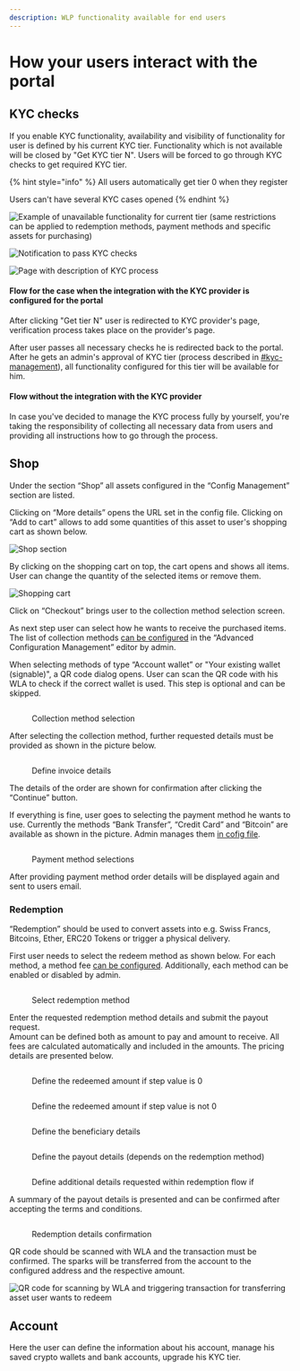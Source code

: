 ```yaml
---
description: WLP functionality available for end users
---
```


# How your users interact with the portal

## KYC checks

If you enable KYC functionality, availability and visibility of functionality for user is defined by his current KYC tier. Functionality which is not available will be closed by "Get KYC tier N". Users will be forced to go through KYC checks to get required KYC tier.

{% hint style="info" %}
All users automatically get tier 0 when they register

Users can't have several KYC cases opened
{% endhint %}

![Example of unavailable functionality for current tier (same restrictions can be applied to redemption methods, payment methods and specific assets for purchasing)](<.gitbook/assets/image (18).png>)

![Notification to pass KYC checks](<.gitbook/assets/image (12).png>)

![Page with description of KYC process](<.gitbook/assets/image (6) (1).png>)

#### Flow for the case when the integration with the KYC provider is configured for the portal

After clicking "Get tier N" user is redirected to KYC provider's page, verification process takes place on the provider's page.

After user passes all necessary checks he is redirected back to the portal. After he gets an admin's approval of KYC tier (process described in [#kyc-management](admin-user-guide/admin-functionality.md#kyc-management "mention")), all functionality configured for this tier will be available for him.

#### Flow without the integration with the KYC provider

In case you've decided to manage the KYC process fully by yourself, you're taking the responsibility of collecting all necessary data from users and providing all instructions how to go through the process.

## Shop

Under the section “Shop” all assets configured in the “Config Management” section are listed.

Clicking on “More details” opens the URL set in the config file. Clicking on “Add to cart” allows to add some quantities of this asset to user's shopping cart as shown below.

![Shop section](<.gitbook/assets/image (7) (1).png>)

By clicking on the shopping cart on top, the cart opens and shows all items. User can change the quantity of the selected items or remove them.

![Shopping cart](.gitbook/assets/Capture.PNG)

Click on “Checkout” brings user to the collection method selection screen.&#x20;

As next step user can select how he wants to receive the purchased items. The list of collection methods [can be configured](admin-user-guide/portal-configuration/features-configuration/purchase-assets-and-featured-asset/#collection-methods-configuration) in the “Advanced Configuration Management” editor by admin.

When selecting methods of type “Account wallet” or "Your existing wallet (signable)", a QR code dialog opens. User can scan the QR code with his WLA to check if the correct wallet is used. This step is optional and can be skipped.

<figure><img src=".gitbook/assets/image (14).png" alt=""><figcaption><p>Collection method selection</p></figcaption></figure>

After selecting the collection method, further requested details must be provided as shown in the picture below.

<figure><img src=".gitbook/assets/image (8).png" alt=""><figcaption><p>Define invoice details</p></figcaption></figure>

The details of the order are shown for confirmation after clicking the “Continue” button.

If everything is fine, user goes to selecting the payment method he wants to use. Currently the methods “Bank Transfer”, “Credit Card” and “Bitcoin” are available as shown in the picture. Admin manages them [in cofig file](admin-user-guide/portal-configuration/features-configuration/purchase-assets-and-featured-asset/#payment-methods-configuration).

<figure><img src=".gitbook/assets/image (9).png" alt=""><figcaption><p>Payment method selections</p></figcaption></figure>

After providing payment method order details will be displayed again and sent to users email.

### Redemption

“Redemption” should be used to convert assets into e.g. Swiss Francs, Bitcoins, Ether, ERC20 Tokens or trigger a physical delivery.

First user needs to select the redeem method as shown below. For each method, a method fee [can be configured](admin-user-guide/portal-configuration/features-configuration/redemption-functionality/). Additionally, each method can be enabled or disabled by admin.

<figure><img src=".gitbook/assets/image (6).png" alt=""><figcaption><p>Select redemption method</p></figcaption></figure>

Enter the requested redemption method details and submit the payout request. \
Amount can be defined both as amount to pay and amount to receive. All fees are calculated automatically and included in the amounts. The pricing details are presented below.

<div>

<figure><img src=".gitbook/assets/Screenshot 2023-04-21 at 18.35.39.png" alt=""><figcaption><p>Define the redeemed amount if step value is 0</p></figcaption></figure>

 

<figure><img src=".gitbook/assets/image (42).png" alt=""><figcaption><p>Define the redeemed amount if step value is not 0</p></figcaption></figure>

</div>

<figure><img src=".gitbook/assets/Screenshot 2023-01-09 132719.png" alt=""><figcaption><p>Define the beneficiary details</p></figcaption></figure>

<figure><img src=".gitbook/assets/Screenshot 2023-01-09 132437.png" alt=""><figcaption><p>Define the payout details (depends on the redemption method)</p></figcaption></figure>

<figure><img src=".gitbook/assets/image (44).png" alt=""><figcaption><p>Define additional details requested within redemption flow if </p></figcaption></figure>

A summary of the payout details is presented and can be confirmed after accepting the terms and conditions.

<figure><img src=".gitbook/assets/Screenshot 2023-04-24 at 16.50.42 (1).png" alt=""><figcaption><p>Redemption details confirmation</p></figcaption></figure>

QR code should be scanned with WLA and the transaction must be confirmed. The sparks will be transferred from the account to the configured address and the respective amount.

![QR code for scanning by WLA and triggering transaction for transferring asset user wants to redeem](<.gitbook/assets/image (11).png>)

## Account

Here the user can define the information about his account, manage his saved crypto wallets and bank accounts, upgrade his KYC tier.
